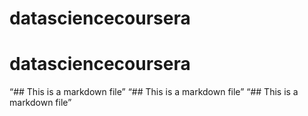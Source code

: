 # datasciencecoursera
# datasciencecoursera
“## This is a markdown file”
“## This is a markdown file”
“## This is a markdown file”
